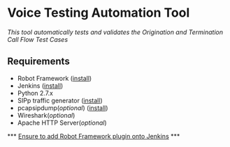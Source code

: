 # Voice Testing Automation Tool

*This tool automatically tests and validates the Origination and Termination Call Flow Test Cases*


## Requirements
* Robot Framework ([install](https://wiki.contribs.org/Robotframework))
* Jenkins ([install](https://www.vultr.com/docs/how-to-install-jenkins-on-centos-7))
* Python 2.7.x
* SIPp traffic generator ([install](http://sipp-wip.readthedocs.io/en/latest/installation.html))
* pcapsipdump(*optional*) ([install](http://pcapsipdump.sourceforge.net/))
* Wireshark(*optional*)
* Apache HTTP Server(*optional*)

*** [Ensure to add Robot Framework plugin onto Jenkins](https://wiki.jenkins.io/display/JENKINS/Robot+Framework+Plugin) ***



